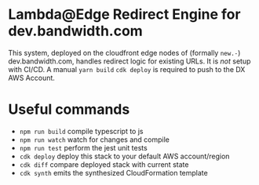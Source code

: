 # Lambda@Edge Redirect Engine for dev.bandwidth.com

This system, deployed on the cloudfront edge nodes of (formally `new.-`) dev.bandwidth.com, handles redirect logic for existing URLs. It is _not_ setup with CI/CD. A manual `yarn build` `cdk deploy` is required to push to the DX AWS Account.

# Useful commands

 * `npm run build`   compile typescript to js
 * `npm run watch`   watch for changes and compile
 * `npm run test`    perform the jest unit tests
 * `cdk deploy`      deploy this stack to your default AWS account/region
 * `cdk diff`        compare deployed stack with current state
 * `cdk synth`       emits the synthesized CloudFormation template

